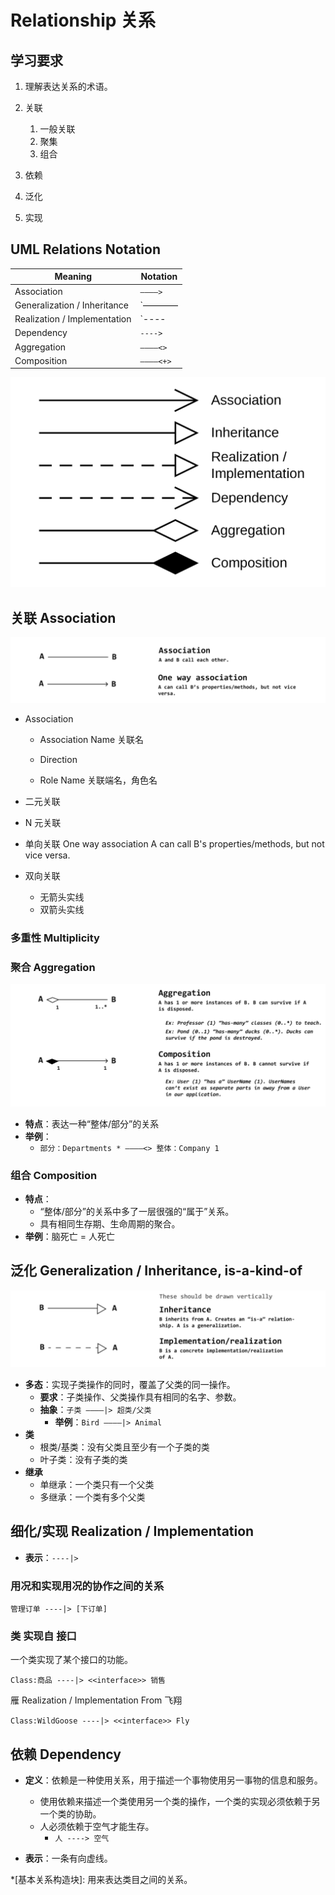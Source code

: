 # Relationship 关系

## 学习要求

1. 理解表达关系的术语。



1. 关联
   1. 一般关联
   2. 聚集
   3. 组合
2. 依赖
3. 泛化
4. 实现

## UML Relations Notation

| Meaning                      | Notation  |
| ---------------------------- | --------- |
| Association                  | `————>`   |
| Generalization / Inheritance | `————|>`  |
| Realization / Implementation | `----|>`  |
| Dependency                   | `---->`   |
| Aggregation                  | `————<>`  |
| Composition                  | `————<+>` |

![image-20230614163720288](./assets/image-20230614163720288.png)

## 关联 Association

![image-20230614172346019](./assets/image-20230614172346019.png)

* Association

  * Association Name 关联名

  * Direction
  * Role Name 关联端名，角色名



* 二元关联
* N 元关联



* 单向关联 One way association
  A can call B's properties/methods, but not vice versa.
* 双向关联
  * 无箭头实线
  * 双箭头实线

### 多重性 Multiplicity

### 聚合 Aggregation

![image-20230614172542121](./assets/image-20230614172542121.png)

* **特点**：表达一种“整体/部分”的关系
* **举例**：
  * `部分：Departments * ————<> 整体：Company 1`

### 组合 Composition

* **特点**：
  * “整体/部分”的关系中多了一层很强的“属于”关系。
  * 具有相同生存期、生命周期的聚合。
* **举例**：脑死亡 = 人死亡



## 泛化 Generalization / Inheritance, is-a-kind-of

![image-20230614172833677](./assets/image-20230614172833677.png)

* **多态**：实现子类操作的同时，覆盖了父类的同一操作。
  * **要求**：子类操作、父类操作具有相同的名字、参数。
  * **抽象**：`子类 ————|> 超类/父类`
    * **举例**：`Bird ————|> Animal`
* **类**
  * 根类/基类：没有父类且至少有一个子类的类
  * 叶子类：没有子类的类
* **继承**
  * 单继承：一个类只有一个父类
  * 多继承：一个类有多个父类

## 细化/实现 Realization / Implementation

* **表示**：`----|>`

### 用况和实现用况的协作之间的关系

`管理订单 ----|> [下订单]`

### 类 实现自 接口

一个类实现了某个接口的功能。

`Class:商品 ----|> <<interface>> 销售`

雁 Realization / Implementation From 飞翔

`Class:WildGoose ----|> <<interface>> Fly`

## 依赖 Dependency

* **定义**：依赖是一种使用关系，用于描述一个事物使用另一事物的信息和服务。
  * 使用依赖来描述一个类使用另一个类的操作，一个类的实现必须依赖于另一个类的协助。
  * 人必须依赖于空气才能生存。
    * `人 ----> 空气`

* **表示**：一条有向虚线。



*[基本关系构造块]: 用来表达类目之间的关系。

